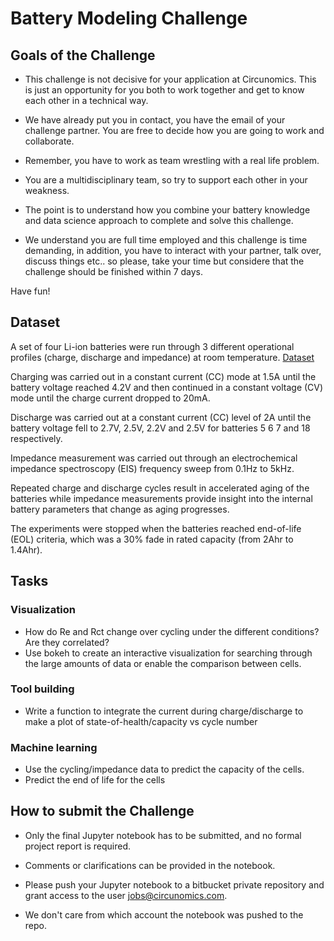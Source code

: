 # Battery Modeling Challenge

## Goals of the Challenge

- This challenge is not decisive for your application at Circunomics. This is just an opportunity for you both to work together and get to know each other in a technical way.

- We have already put you in contact, you have the email of your challenge partner. You are free to decide how you are going to work and collaborate.

- Remember, you have to work as team wrestling with a real life problem.

- You are a multidisciplinary team, so try to support each other in your weakness. 

- The point is to understand how you combine your battery knowledge and data science approach to complete and solve this challenge.
 
- We understand you are full time employed and this challenge is time demanding, in addition, you have to interact with your partner, talk over, discuss things etc.. so please, take your time but considere that the challenge should be finished within 7 days. 
  
Have fun!

## Dataset

A set of four Li-ion batteries were run through 3 different operational profiles (charge, discharge and impedance) at room temperature. [Dataset](https://circunomicsgmbh.sharepoint.com/:f:/s/Circunomics/Ei42j9N94xNLjYJKFY1c7AcBBmWx_SsQKK1Ek-ASvJ00Lw?e=tFBgOU)

Charging was carried out in a constant current (CC) mode at 1.5A until the battery voltage reached 4.2V and then continued in a constant voltage (CV) mode until the charge current dropped to 20mA. 

Discharge was carried out at a constant current (CC) level of 2A until the battery voltage fell to 2.7V, 2.5V, 2.2V and 2.5V for batteries 5 6 7 and 18 respectively.

Impedance measurement was carried out through an electrochemical impedance spectroscopy (EIS) frequency sweep from 0.1Hz to 5kHz.

Repeated charge and discharge cycles result in accelerated aging of the batteries while impedance measurements provide insight into the internal battery parameters that change as aging progresses.

The experiments were stopped when the batteries reached end-of-life (EOL) criteria, which was a 30% fade in rated capacity (from 2Ahr to 1.4Ahr).

## Tasks

### Visualization
- How do Re and Rct change over cycling under the different conditions? Are they correlated?
- Use bokeh to create an interactive visualization for searching through the large amounts of data or enable the comparison between cells.

### Tool building
- Write a function to integrate the current during charge/discharge to make a plot of state-of-health/capacity vs cycle number

### Machine learning
- Use the cycling/impedance data to predict the capacity of the cells.
- Predict the end of life for the cells

## How to submit the Challenge

- Only the final Jupyter notebook has to be submitted, and no formal project report is required.

- Comments or clarifications can be provided in the notebook.

- Please push your Jupyter notebook to a bitbucket private repository and grant access to the user jobs@circunomics.com.

- We don't care from which account the notebook was pushed to the repo.
